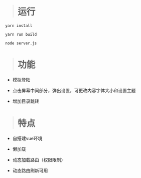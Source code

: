 ># 运行

    yarn install 

    yarn run build  

    node server.js


># 功能 

- 模拟登陆

- 点击屏幕中间部分，弹出设置，可更改内容字体大小和设置主题

- 增加目录跳转

># 特点

- 自搭建vue环境

- 懒加载

- 动态加载路由（权限限制）

- 动态路由刷新可用


 